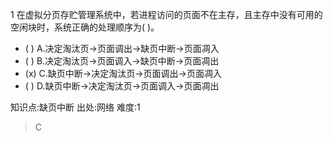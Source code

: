 1
在虚拟分页存贮管理系统中，若进程访问的页面不在主存，且主存中没有可用的空闲块时，系统正确的处理顺序为( )。
- ( ) A.决定淘汰页->页面调出->缺页中断->页面凋入
- ( ) B.决定淘汰页->页面调入->缺页中断->页面凋出
- (x) C.缺页中断->决定淘汰页->页面调出->页面凋入
- ( ) D.缺页中断->决定淘汰页->页面调入->页面凋出

知识点:缺页中断
出处:网络
难度:1
> C

